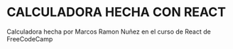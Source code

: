 # CALCULADORA HECHA CON REACT

Calculadora hecha por Marcos Ramon Nuñez en el curso de React de FreeCodeCamp
